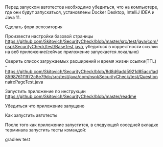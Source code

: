 
Перед запуском автотестов необходимо убедиться, что на компьютере, где они будут запускаться, установлены Docker Desktop, IntelliJ IDEA и Java 11.

Сделать форк репозитория 

Произвести настройки базовой страницы https://github.com/Skitovich/SecurityCheck/blob/master/src/test/java/com/nspkSecurityCheck/test/BaseTest.java, 
убедиться в корректности ссылки на веб приложение(сейчас приложение запускается локально)

Сверить список загружаемых расширений и время жизни ссылки(TTL) - https://github.com/Skitovich/SecurityCheck/blob/8d8d6add5921d85acc1ad8598761f1972c8e79dc/src/test/java/com/nspkSecurityCheck/test/QuestionnairePageTest.java


Запустить приложение по инструкции https://github.com/Skitovich/SecurityCheck/blob/master/readme

Убедиться что приложение запущено

Как запустить автотесты

После того как приложение запустится, в следующей соседней вкладке терминала запустить тесты командой:

gradlew test
